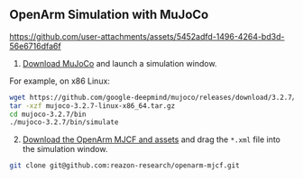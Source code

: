 ## OpenArm Simulation with MuJoCo

https://github.com/user-attachments/assets/5452adfd-1496-4264-bd3d-56e6716dfa6f

1. [Download MuJoCo](https://github.com/google-deepmind/mujoco/releases) and launch a simulation window.

For example, on x86 Linux:
```sh
wget https://github.com/google-deepmind/mujoco/releases/download/3.2.7/mujoco-3.2.7-linux-x86_64.tar.gz
tar -xzf mujoco-3.2.7-linux-x86_64.tar.gz
cd mujoco-3.2.7/bin
./mujoco-3.2.7/bin/simulate
```

2. [Download the OpenArm MJCF and assets](https://github.com/reazon-research/openarm-mjcf/tree/master) and drag the `*.xml` file into the simulation window.
```sh
git clone git@github.com:reazon-research/openarm-mjcf.git
```
